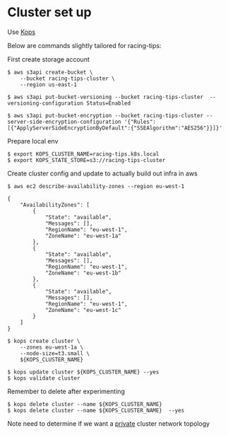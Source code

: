 # Cluster set up

Use [Kops](https://github.com/kubernetes/kops/blob/master/docs/aws.md)

Below are commands slightly tailored for racing-tips:

First create storage account

```
$ aws s3api create-bucket \
    --bucket racing-tips-cluster \
    --region us-east-1

$ aws s3api put-bucket-versioning --bucket racing-tips-cluster  --versioning-configuration Status=Enabled

$ aws s3api put-bucket-encryption --bucket racing-tips-cluster --server-side-encryption-configuration '{"Rules":[{"ApplyServerSideEncryptionByDefault":{"SSEAlgorithm":"AES256"}}]}'

```

Prepare local env

```
$ export KOPS_CLUSTER_NAME=racing-tips.k8s.local
$ export KOPS_STATE_STORE=s3://racing-tips-cluster
```

Create cluster config and update to actually build out infra in aws

```
$ aws ec2 describe-availability-zones --region eu-west-1

{
    "AvailabilityZones": [
        {
            "State": "available",
            "Messages": [],
            "RegionName": "eu-west-1",
            "ZoneName": "eu-west-1a"
        },
        {
            "State": "available",
            "Messages": [],
            "RegionName": "eu-west-1",
            "ZoneName": "eu-west-1b"
        },
        {
            "State": "available",
            "Messages": [],
            "RegionName": "eu-west-1",
            "ZoneName": "eu-west-1c"
        }
    ]
}

$ kops create cluster \
    --zones eu-west-1a \
    --node-size=t3.small \
    ${KOPS_CLUSTER_NAME}

$ kops update cluster ${KOPS_CLUSTER_NAME} --yes
$ kops validate cluster

```
Remember to delete after experimenting
```
$ kops delete cluster --name ${KOPS_CLUSTER_NAME}
$ kops delete cluster --name ${KOPS_CLUSTER_NAME}  --yes
```

Note need to determine if we want a [private](https://github.com/kubernetes/kops/blob/master/docs/topology.md) cluster network topology

